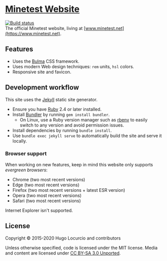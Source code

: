 # [Minetest Website](https://www.minetest.net)

[![Build status](https://github.com/minetest/minetest.github.io/workflows/build/badge.svg)](https://github.com/minetest/minetest.github.io/actions)\
The official Minetest website, living at [www.minetest.net](https://www.minetest.net).

## Features

- Uses the [Bulma](https://bulma.io/) CSS framework.
- Uses modern Web design techniques: `rem` units, `hsl` colors.
- Responsive site and favicon.

## Development workflow

This site uses the [Jekyll](https://jekyllrb.com) static site generator.

- Ensure you have [Ruby](https://www.ruby-lang.org/) 2.4 or later installed.
- Install [Bundler](https://bundler.io/) by running `gem install bundler`.
  - On Linux, use a Ruby version manager such as [rbenv](https://github.com/rbenv/rbenv)
    to easily switch to any version and avoid permission issues.
- Install dependencies by running `bundle install`.
- Use `bundle exec jekyll serve` to automatically build the site
  and serve it locally.

### Browser support

When working on new features, keep in mind this website only supports
*evergreen browsers*:

- Chrome (two most recent versions)
- Edge (two most recent versions)
- Firefox (two most recent versions + latest ESR version)
- Opera (two most recent versions)
- Safari (two most recent versions)

Internet Explorer isn't supported.

## License

Copyright © 2015-2020 Hugo Locurcio and contributors

Unless otherwise specified, code is licensed under the MIT license.
Media and content are licensed under
[CC BY-SA 3.0 Unported](https://creativecommons.org/licenses/by-sa/3.0/).

